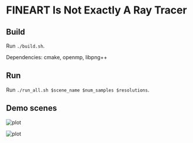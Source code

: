 # FINEART Is Not Exactly A Ray Tracer

## Build

Run `./build.sh`.

Dependencies: cmake, openmp, libpng++

## Run

Run `./run_all.sh $scene_name $num_samples $resolutions`.

## Demo scenes

![plot](./hms_sunset.png)

![plot](./hms_dusk.png)